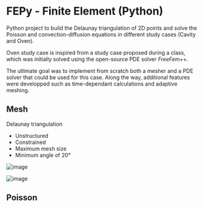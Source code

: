 # FEPy - Finite Element (Python)

Python project to build the Delaunay triangulation of 2D points and solve the Poisson and convection-diffusion equations in different study cases (Cavity and Oven).

Oven study case is inspired from a study case proposed during a class, which was initially solved using the open-source PDE solver *FreeFem++*.

The utlimate goal was to implement from scratch both a mesher and a PDE solver that could be used for this case. Along the way, additional features were developped such as time-dependant calculations and adaptive meshing.

## Mesh

Delaunay triangulation
- Unstructured
- Constrained
- Maximum mesh size
- Minimum angle of 20°

![image](https://user-images.githubusercontent.com/95024044/189440875-f7736f4b-e30b-4d10-aac1-c24f3ba526b9.png)

![image](https://user-images.githubusercontent.com/95024044/189417475-4773a97a-d9ab-4cac-9157-da677e53ad33.png)

## Poisson

